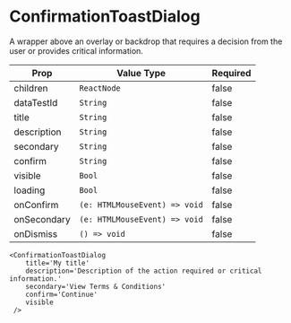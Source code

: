 # ConfirmationToastDialog

A wrapper above an overlay or backdrop that requires a decision from the user or provides critical information.

| Prop        | Value Type                    | Required |
| ----------- | ----------------------------- | -------- |
| children    | `ReactNode`                   | false    |
| dataTestId  | `String`                      | false    |
| title       | `String`                      | false    |
| description | `String`                      | false    |
| secondary   | `String`                      | false    |
| confirm     | `String`                      | false    |
| visible     | `Bool`                        | false    |
| loading     | `Bool`                        | false    |
| onConfirm   | `(e: HTMLMouseEvent) => void` | false    |
| onSecondary | `(e: HTMLMouseEvent) => void` | false    |
| onDismiss   | `() => void`                  | false    |

```
<ConfirmationToastDialog
    title='My title'
    description='Description of the action required or critical information.'
    secondary='View Terms & Conditions'
    confirm='Continue'
    visible
 />
```
